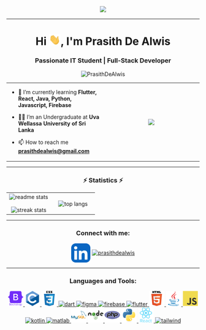 <p align="center">
  <img src="https://github.com/thompsonemerson/thompsonemerson/raw/master/cover-thompson.png" height="200"/>
</p>
<hr>

<h1 align="center">Hi <img src="https://raw.githubusercontent.com/ABSphreak/ABSphreak/master/gifs/Hi.gif" width="30px">, I'm Prasith De Alwis</h1>
<h3 align="center">Passionate IT Student | Full-Stack Developer</h3>
<p align="center"> <img src="https://komarev.com/ghpvc/?username=PrasithDeAlwis&label=Profile%20views&color=0e75b6&style=flat" alt="PrasithDeAlwis" /> </p>

<table align="center">
<tr border="none">
<td width="50%" align="left">

- 🌱 I’m currently learning **Flutter, React, Java, Python, Javascript, Firebase**

- 🧑‍🎓 I’m an Undergraduate at **Uva Wellassa University of Sri Lanka**

- 📫 How to reach me **prasithdealwis@gmail.com**

</td>
<td width="50%" align="center">
  
  <picture> <img align="center" src="https://github.com/7oSkaaa/7oSkaaa/blob/main/Images/Right_Side.gif?raw=true" width="250px"></picture>
  
</td>
</tr>
</table>

---

<h3 align="center">⚡ Statistics ⚡</h3>
<p align="center">
<table align="center">
<tr border="none">
<td width="50%" align="center">
  
  <img width="390" src="https://github-readme-stats-salesp07.vercel.app/api?username=PrasithDeAlwis&count_private=true&show_icons=true&theme=react&rank_icon=github&border_radius=10" alt="readme stats" />
  <br><br>
  <img width="400" src="https://github-readme-streak-stats-salesp07.vercel.app/?user=PrasithDeAlwis&count_private=true&theme=react&border_radius=10" alt="streak stats"/>

</td>
<td width="50%" align="center">
  
  <img width="325" align="center" src="https://github-readme-stats-salesp07.vercel.app/api/top-langs/?username=PrasithDeAlwis&hide=HTML&langs_count=8&layout=compact&theme=react&border_radius=10&size_weight=0.5&count_weight=0.5&exclude_repo=github-readme-stats" alt="top langs" />
  
</td>
</tr>
</table>
</p>

---

<h3 align="center">Connect with me:</h3>
<p align="center">
<a href="https://linkedin.com/in/prasith de alwis" target="_blank"><img align="center" src="https://github.com/tandpfun/skill-icons/blob/main/icons/LinkedIn.svg" alt="prasith de alwis" height="50" width="50" /></a>
<a href="https://instagram.com/prasithdealwis" target="_blank"><img align="center" src="https://www.edigitalagency.com.au/wp-content/uploads/new-Instagram-icon-png-full-colour.png" alt="prasithdealwis" height="50" width="50" /></a>
</p>

---

<h3 align="center">Languages and Tools:</h3>
<p align="center">
<a href="https://getbootstrap.com" target="_blank" rel="noreferrer"> <img src="https://raw.githubusercontent.com/devicons/devicon/master/icons/bootstrap/bootstrap-plain-wordmark.svg" alt="bootstrap" width="40" height="40"/> </a> 
<a href="https://www.cprogramming.com/" target="_blank" rel="noreferrer"> <img src="https://raw.githubusercontent.com/devicons/devicon/master/icons/c/c-original.svg" alt="c" width="40" height="40"/> </a> 
<a href="https://www.w3schools.com/css/" target="_blank" rel="noreferrer"> <img src="https://raw.githubusercontent.com/devicons/devicon/master/icons/css3/css3-original-wordmark.svg" alt="css3" width="40" height="40"/> </a> 
<a href="https://dart.dev" target="_blank" rel="noreferrer"> <img src="https://www.vectorlogo.zone/logos/dartlang/dartlang-icon.svg" alt="dart" width="40" height="40"/> </a> 
<a href="https://www.figma.com/" target="_blank" rel="noreferrer"> <img src="https://www.vectorlogo.zone/logos/figma/figma-icon.svg" alt="figma" width="40" height="40"/> </a> 
<a href="https://firebase.google.com/" target="_blank" rel="noreferrer"> <img src="https://www.vectorlogo.zone/logos/firebase/firebase-icon.svg" alt="firebase" width="40" height="40"/> </a> 
<a href="https://flutter.dev" target="_blank" rel="noreferrer"> <img src="https://www.vectorlogo.zone/logos/flutterio/flutterio-icon.svg" alt="flutter" width="40" height="40"/> </a> 
<a href="https://www.w3.org/html/" target="_blank" rel="noreferrer"> <img src="https://raw.githubusercontent.com/devicons/devicon/master/icons/html5/html5-original-wordmark.svg" alt="html5" width="40" height="40"/> </a> 
<a href="https://www.java.com" target="_blank" rel="noreferrer"> <img src="https://raw.githubusercontent.com/devicons/devicon/master/icons/java/java-original.svg" alt="java" width="40" height="40"/> </a> 
<a href="https://developer.mozilla.org/en-US/docs/Web/JavaScript" target="_blank" rel="noreferrer"> <img src="https://raw.githubusercontent.com/devicons/devicon/master/icons/javascript/javascript-original.svg" alt="javascript" width="40" height="40"/> </a> 
<a href="https://kotlinlang.org" target="_blank" rel="noreferrer"> <img src="https://www.vectorlogo.zone/logos/kotlinlang/kotlinlang-icon.svg" alt="kotlin" width="40" height="40"/> </a> 
<a href="https://www.mathworks.com/" target="_blank" rel="noreferrer"> <img src="https://upload.wikimedia.org/wikipedia/commons/2/21/Matlab_Logo.png" alt="matlab" width="40" height="40"/> </a> 
<a href="https://www.mysql.com/" target="_blank" rel="noreferrer"> <img src="https://raw.githubusercontent.com/devicons/devicon/master/icons/mysql/mysql-original-wordmark.svg" alt="mysql" width="40" height="40"/> </a> 
<a href="https://nodejs.org" target="_blank" rel="noreferrer"> <img src="https://raw.githubusercontent.com/devicons/devicon/master/icons/nodejs/nodejs-original-wordmark.svg" alt="nodejs" width="40" height="40"/> </a> 
<a href="https://www.php.net" target="_blank" rel="noreferrer"> <img src="https://raw.githubusercontent.com/devicons/devicon/master/icons/php/php-original.svg" alt="php" width="40" height="40"/> </a> 
<a href="https://www.python.org" target="_blank" rel="noreferrer"> <img src="https://raw.githubusercontent.com/devicons/devicon/master/icons/python/python-original.svg" alt="python" width="40" height="40"/> </a> 
<a href="https://reactjs.org/" target="_blank" rel="noreferrer"> <img src="https://raw.githubusercontent.com/devicons/devicon/master/icons/react/react-original-wordmark.svg" alt="react" width="40" height="40"/> </a> 
<a href="https://tailwindcss.com/" target="_blank" rel="noreferrer"> <img src="https://www.vectorlogo.zone/logos/tailwindcss/tailwindcss-icon.svg" alt="tailwind" width="40" height="40"/> </a> 
</p>


